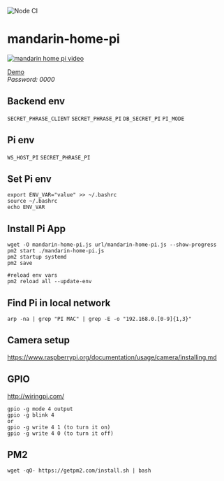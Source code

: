 ![Node CI](https://github.com/stesel/mandarin-home-pi/workflows/Node%20CI/badge.svg?branch=master)
# mandarin-home-pi

[![mandarin home pi video](http://img.youtube.com/vi/7qVixwESHIk/0.jpg)](http://www.youtube.com/watch?v=7qVixwESHIk "mandarin home pi")

[Demo](https://mandarin-home-test.herokuapp.com/)  
*Password: 0000*

## Backend env
`SECRET_PHRASE_CLIENT`
`SECRET_PHRASE_PI`
`DB_SECRET_PI`
`PI_MODE`

## Pi env
`WS_HOST_PI`
`SECRET_PHRASE_PI`

## Set Pi env
```
export ENV_VAR="value" >> ~/.bashrc
source ~/.bashrc
echo ENV_VAR
```

## Install Pi App
```
wget -O mandarin-home-pi.js url/mandarin-home-pi.js --show-progress
pm2 start ./mandarin-home-pi.js
pm2 startup systemd
pm2 save

#reload env vars
pm2 reload all --update-env
```

## Find Pi in local network
```
arp -na | grep "PI MAC" | grep -E -o "192.168.0.[0-9]{1,3}"
```

## Camera setup
https://www.raspberrypi.org/documentation/usage/camera/installing.md

## GPIO
http://wiringpi.com/
```
gpio -g mode 4 output
gpio -g blink 4
or
gpio -g write 4 1 (to turn it on)
gpio -g write 4 0 (to turn it off)
```

## PM2
```
wget -qO- https://getpm2.com/install.sh | bash
```
